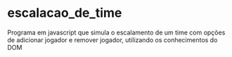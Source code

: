 # escalacao_de_time
 Programa  em javascript que simula o escalamento de um time com opções de adicionar jogador e remover jogador, utilizando os conhecimentos do DOM
